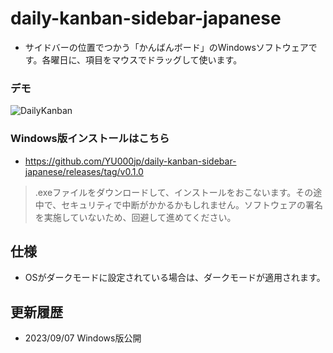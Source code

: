 # daily-kanban-sidebar-japanese

- サイドバーの位置でつかう「かんばんボード」のWindowsソフトウェアです。各曜日に、項目をマウスでドラッグして使います。

### デモ

  ![DailyKanban](https://github.com/YU000jp/daily-kanban-sidebar-japanese/assets/111847207/32508758-226e-4642-b8c3-1d4bf7b1a3e8)

### Windows版インストールはこちら

- https://github.com/YU000jp/daily-kanban-sidebar-japanese/releases/tag/v0.1.0

> .exeファイルをダウンロードして、インストールをおこないます。その途中で、セキュリティで中断がかかるかもしれません。ソフトウェアの署名を実施していないため、回避して進めてください。

## 仕様

- OSがダークモードに設定されている場合は、ダークモードが適用されます。

## 更新履歴

- 2023/09/07 Windows版公開
